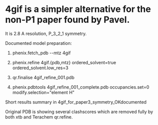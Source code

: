 # 4gif is a simpler alternative for the non-P1 paper found by Pavel. 

It is 2.8 A resolution, P_3_2_1 symmetry.

Documented model preparation:

1.	phenix.fetch_pdb --mtz 4gif

2.	phenix.refine 4gif.{pdb,mtz} ordered_solvent=true ordered_solvent.low_res=3

3.	qr.finalise 4gif_refine_001.pdb

4.	phenix.pdbtools 4gif_refine_001_complete.pdb occupancies.set=0 modify.selection="element H"

Short results summary in 4gif_for_paper3_symmetry_OKdocumented

Original PDB is showing several clashscores which are removed fully by both xtb and Terachem qr.refine.


